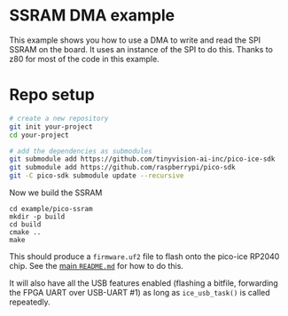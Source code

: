 SSRAM DMA example
================
This example shows you how to use a DMA to write and read the SPI SSRAM on the board. It uses an instance of the SPI to do this.
Thanks to z80 for most of the code in this example.

Repo setup
==========

```sh
# create a new repository
git init your-project
cd your-project

# add the dependencies as submodules
git submodule add https://github.com/tinyvision-ai-inc/pico-ice-sdk
git submodule add https://github.com/raspberrypi/pico-sdk
git -C pico-sdk submodule update --recursive
```

Now we build the SSRAM
```
cd example/pico-ssram
mkdir -p build
cd build
cmake ..
make
```

This should produce a `firmware.uf2` file to flash onto the pico-ice RP2040 chip.
See the [main `README.md`](../../README.md) for how to do this.

It will also have all the USB features enabled (flashing a bitfile, forwarding the FPGA UART over USB-UART #1)
as long as `ice_usb_task()` is called repeatedly.
